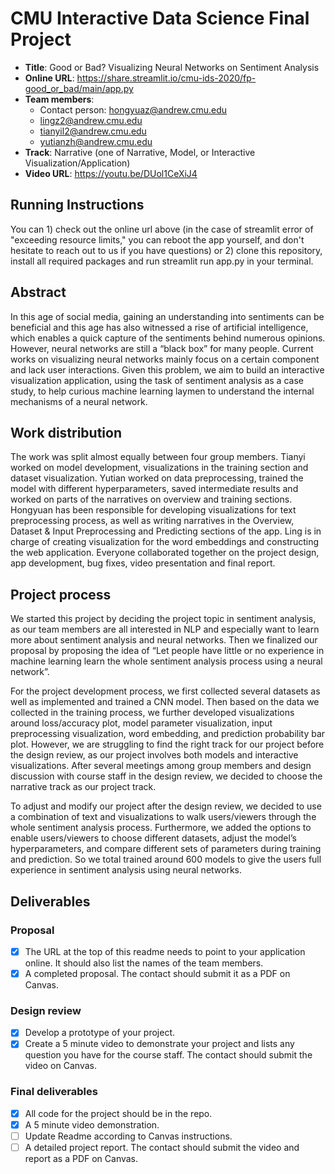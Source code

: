 # CMU Interactive Data Science Final Project

* **Title**: Good or Bad? Visualizing Neural Networks on Sentiment Analysis
* **Online URL**: https://share.streamlit.io/cmu-ids-2020/fp-good_or_bad/main/app.py
* **Team members**:
  * Contact person: hongyuaz@andrew.cmu.edu
  * lingz2@andrew.cmu.edu
  * tianyil2@andrew.cmu.edu
  * yutianzh@andrew.cmu.edu
* **Track**: Narrative (one of Narrative, Model, or Interactive Visualization/Application)
* **Video URL**: https://youtu.be/DUol1CeXiJ4

## Running Instructions

You can 1) check out the online url above (in the case of streamlit error of "exceeding resource limits," you can reboot the app yourself, and don't hesitate to reach out to us if you have questions) or 2) clone this repository, install all required packages and run streamlit run app.py in your terminal.

## Abstract
In this age of social media, gaining an understanding into sentiments can be beneficial and this age has also witnessed a rise of artificial intelligence, which enables a quick capture of the sentiments behind numerous opinions.  However, neural networks are still a “black box” for many people. Current works on visualizing neural networks mainly focus on a certain component and lack user interactions. Given this problem, we aim to build an interactive visualization application, using the task of sentiment analysis as a case study, to help curious machine learning laymen to understand the internal mechanisms of a neural network.

## Work distribution 
The work was split almost equally between four group members. Tianyi worked on model development, visualizations in the training section and dataset visualization. 
Yutian worked on data preprocessing, trained the model with different hyperparameters, saved intermediate results and worked on parts of the narratives on overview and training sections. 
Hongyuan has been responsible for developing visualizations for text preprocessing process, as well as writing narratives in the Overview, Dataset & Input Preprocessing and Predicting sections of the app. 
Ling is in charge of creating visualization for the word embeddings and constructing the web application. Everyone collaborated together on the project design, app development, bug fixes, video presentation and final report. 

## Project process
We started this project by deciding the project topic in sentiment analysis, as our team members are all interested in NLP and especially want to learn more about sentiment analysis and neural networks. Then we finalized our proposal by proposing the idea of “Let people have little or no experience in machine learning learn the whole sentiment analysis process using a neural network”. 

For the project development process, we first collected several datasets as well as implemented and trained a CNN model. Then based on the data we collected in the training process, we further developed visualizations around loss/accuracy plot, model parameter visualization, input preprocessing visualization, word embedding, and prediction probability bar plot. However, we are struggling to find the right track for our project before the design review, as our project involves both models and interactive visualizations. After several meetings among group members and design discussion with course staff in the design review, we decided to choose the narrative track as our project track. 

To adjust and modify our project after the design review, we decided to use a combination of text and visualizations to walk users/viewers through the whole sentiment analysis process. Furthermore, we added the options to enable users/viewers to choose different datasets, adjust the model’s hyperparameters, and compare different sets of parameters during training and prediction. So we total trained around 600 models to give the users full experience in sentiment analysis using neural networks. 
 

## Deliverables

### Proposal

- [x] The URL at the top of this readme needs to point to your application online. It should also list the names of the team members.
- [x] A completed proposal. The contact should submit it as a PDF on Canvas.

### Design review

- [x] Develop a prototype of your project.
- [x] Create a 5 minute video to demonstrate your project and lists any question you have for the course staff. The contact should submit the video on Canvas.

### Final deliverables

- [x] All code for the project should be in the repo.
- [x] A 5 minute video demonstration.
- [ ] Update Readme according to Canvas instructions.
- [ ] A detailed project report. The contact should submit the video and report as a PDF on Canvas.
